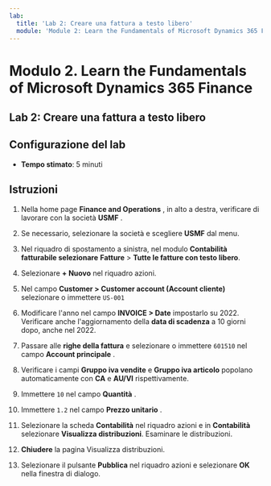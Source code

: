 ```yaml
---
lab:
  title: 'Lab 2: Creare una fattura a testo libero'
  module: 'Module 2: Learn the Fundamentals of Microsoft Dynamics 365 Finance'
---
```


# Modulo 2. Learn the Fundamentals of Microsoft Dynamics 365 Finance

## Lab 2: Creare una fattura a testo libero

## Configurazione del lab

   - **Tempo stimato**: 5 minuti

## Istruzioni

1.  Nella home page **Finance and Operations** , in alto a destra, verificare di lavorare con la società **USMF** . 

2.  Se necessario, selezionare la società e scegliere **USMF** dal menu. 

3.  Nel riquadro di spostamento a sinistra, nel modulo **Contabilità fatturabile selezionare** **Fatture** > **Tutte le fatture con testo libero**. 

4.  Selezionare **+ Nuovo** nel riquadro azioni. 

5.  Nel campo **Customer > Customer account (Account cliente)** selezionare o immettere `US-001`

6.  Modificare l'anno nel campo **INVOICE > Date** impostarlo su 2022. Verificare anche l'aggiornamento della **data di scadenza** a 10 giorni dopo, anche nel 2022. 

7.  Passare alle **righe della fattura** e selezionare o immettere `601510` nel campo **Account principale** . 

8.  Verificare i campi **Gruppo iva vendite** e **Gruppo iva articolo** popolano automaticamente con **CA** e **AU/VI** rispettivamente. 

9.  Immettere `10` nel campo **Quantità** . 

10. Immettere `1.2` nel campo **Prezzo unitario** . 

11.  Selezionare la scheda **Contabilità** nel riquadro azioni e in **Contabilità** selezionare **Visualizza distribuzioni**. Esaminare le distribuzioni. 

12. **Chiudere** la pagina Visualizza distribuzioni. 

13. Selezionare il pulsante **Pubblica** nel riquadro azioni e selezionare **OK** nella finestra di dialogo. 


